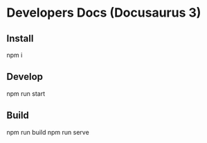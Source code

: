 # Developers Docs (Docusaurus 3)

## Install
npm i

## Develop
npm run start

## Build
npm run build
npm run serve
